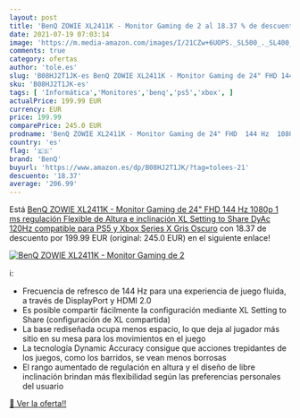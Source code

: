 ```yaml
---
layout: post
title: 'BenQ ZOWIE XL2411K - Monitor Gaming de 2 al 18.37 % de descuento'
date: 2021-07-19 07:03:14
image: 'https://m.media-amazon.com/images/I/21CZw+6UOPS._SL500_._SL400_.jpg'
comments: true
category: ofertas
author: 'tole.es'
slug: 'B08HJ2T1JK-es BenQ ZOWIE XL2411K - Monitor Gaming de 24" FHD 144 Hz...'
sku: 'B08HJ2T1JK-es'
tags: [ 'Informática','Monitores','benq','ps5','xbox', ]
actualPrice: 199.99 EUR
currency: EUR
price: 199.99
comparePrice: 245.0 EUR
prodname: 'BenQ ZOWIE XL2411K - Monitor Gaming de 24" FHD  144 Hz  1080p  1 ms  regulación Flexible de Altura e inclinación  XL Setting to Share  DyAc  120Hz compatible para PS5 y Xbox Series X  Gris Oscuro'
country: 'es'
flag: '🇪🇸'
brand: 'BenQ'
buyurl: 'https://www.amazon.es/dp/B08HJ2T1JK/?tag=tolees-21'
descuento: '18.37'
average: '206.99'
---
```


Está [BenQ ZOWIE XL2411K - Monitor Gaming de 24" FHD  144 Hz  1080p  1 ms  regulación Flexible de Altura e inclinación  XL Setting to Share  DyAc  120Hz compatible para PS5 y Xbox Series X  Gris Oscuro](https://www.amazon.es/dp/B08HJ2T1JK/?tag=tolees-21) con 18.37 de descuento por 199.99 EUR (original: 245.0 EUR) en el siguiente enlace!

[![BenQ ZOWIE XL2411K - Monitor Gaming de 2](https://m.media-amazon.com/images/I/21CZw+6UOPS._SL500_._SL400_.jpg)](https://www.amazon.es/dp/B08HJ2T1JK/?tag=tolees-21)

ℹ️:

- Frecuencia de refresco de 144 Hz para una experiencia de juego fluida, a través de DisplayPort y HDMI 2.0
- Es posible compartir fácilmente la configuración mediante XL Setting to Share (configuración de XL compartida)
- La base rediseñada ocupa menos espacio, lo que deja al jugador más sitio en su mesa para los movimientos en el juego
- La tecnología Dynamic Accuracy consigue que acciones trepidantes de los juegos, como los barridos, se vean menos borrosas
- El rango aumentado de regulación en altura y el diseño de libre inclinación brindan más flexibilidad según las preferencias personales del usuario

[🛒 Ver la oferta!!](https://www.amazon.es/dp/B08HJ2T1JK/?tag=tolees-21)
